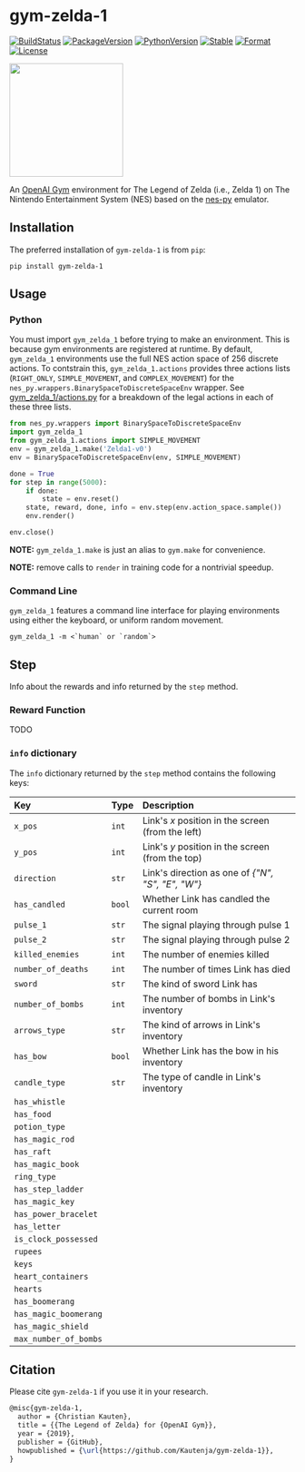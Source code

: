 # gym-zelda-1

[![BuildStatus][build-status]][ci-server]
[![PackageVersion][pypi-version]][pypi-home]
[![PythonVersion][python-version]][python-home]
[![Stable][pypi-status]][pypi-home]
[![Format][pypi-format]][pypi-home]
[![License][pypi-license]](LICENSE)

[build-status]: https://travis-ci.com/Kautenja/gym-zelda-1.svg?branch=master
[ci-server]: https://travis-ci.com/Kautenja/gym-zelda-1
[pypi-version]: https://badge.fury.io/py/gym-zelda-1.svg
[pypi-license]: https://img.shields.io/pypi/l/gym-zelda-1.svg
[pypi-status]: https://img.shields.io/pypi/status/gym-zelda-1.svg
[pypi-format]: https://img.shields.io/pypi/format/gym-zelda-1.svg
[pypi-home]: https://badge.fury.io/py/gym-zelda-1
[python-version]: https://img.shields.io/pypi/pyversions/gym-zelda-1.svg
[python-home]: https://python.org

<img 
  src="https://user-images.githubusercontent.com/2184469/58208692-dae16580-7caa-11e9-82cf-2e870c681201.gif" 
  width="200px" />

An [OpenAI Gym](https://github.com/openai/gym) environment for The Legend of
Zelda (i.e., Zelda 1) on The Nintendo Entertainment System (NES) based on
the [nes-py](https://github.com/Kautenja/nes-py) emulator.

## Installation

The preferred installation of `gym-zelda-1` is from `pip`:

```shell
pip install gym-zelda-1
```

## Usage

### Python

You must import `gym_zelda_1` before trying to make an environment.
This is because gym environments are registered at runtime. By default,
`gym_zelda_1` environments use the full NES action space of 256
discrete actions. To contstrain this, `gym_zelda_1.actions` provides
three actions lists (`RIGHT_ONLY`, `SIMPLE_MOVEMENT`, and `COMPLEX_MOVEMENT`)
for the `nes_py.wrappers.BinarySpaceToDiscreteSpaceEnv` wrapper. See
[gym_zelda_1/actions.py](gym_zelda_1/actions.py) for a
breakdown of the legal actions in each of these three lists.

```python
from nes_py.wrappers import BinarySpaceToDiscreteSpaceEnv
import gym_zelda_1
from gym_zelda_1.actions import SIMPLE_MOVEMENT
env = gym_zelda_1.make('Zelda1-v0')
env = BinarySpaceToDiscreteSpaceEnv(env, SIMPLE_MOVEMENT)

done = True
for step in range(5000):
    if done:
        state = env.reset()
    state, reward, done, info = env.step(env.action_space.sample())
    env.render()

env.close()
```

**NOTE:** `gym_zelda_1.make` is just an alias to `gym.make` for
convenience.

**NOTE:** remove calls to `render` in training code for a nontrivial
speedup.

### Command Line

`gym_zelda_1` features a command line interface for playing
environments using either the keyboard, or uniform random movement.

```shell
gym_zelda_1 -m <`human` or `random`>
```

## Step

Info about the rewards and info returned by the `step` method.

### Reward Function

TODO

### `info` dictionary

The `info` dictionary returned by the `step` method contains the following
keys:

| Key                   | Type   | Description
|:----------------------|:-------|:------------------------------------------------------|
| `x_pos`               | `int`  | Link's _x_ position in the screen (from the left)
| `y_pos`               | `int`  | Link's _y_ position in the screen (from the top)
| `direction`           | `str`  | Link's direction as one of _{"N", "S", "E", "W"}_
| `has_candled`         | `bool` | Whether Link has candled the current room
| `pulse_1`             | `str`  | The signal playing through pulse 1
| `pulse_2`             | `str`  | The signal playing through pulse 2
| `killed_enemies`      | `int`  | The number of enemies killed
| `number_of_deaths`    | `int`  | The number of times Link has died
| `sword`               | `str`  | The kind of sword Link has
| `number_of_bombs`     | `int`  | The number of bombs in Link's inventory
| `arrows_type`         | `str`  | The kind of arrows in Link's inventory
| `has_bow`             | `bool` | Whether Link has the bow in his inventory
| `candle_type`         | `str`  | The type of candle in Link's inventory
| `has_whistle`         |
| `has_food`            |
| `potion_type`         |
| `has_magic_rod`       |
| `has_raft`            |
| `has_magic_book`      |
| `ring_type`           |
| `has_step_ladder`     |
| `has_magic_key`       |
| `has_power_bracelet`  |
| `has_letter`          |
| `is_clock_possessed`  |
| `rupees`              |
| `keys`                |
| `heart_containers`    |
| `hearts`              |
| `has_boomerang`       |
| `has_magic_boomerang` |
| `has_magic_shield`    |
| `max_number_of_bombs` |


## Citation

Please cite `gym-zelda-1` if you use it in your research.

```tex
@misc{gym-zelda-1,
  author = {Christian Kauten},
  title = {{The Legend of Zelda} for {OpenAI Gym}},
  year = {2019},
  publisher = {GitHub},
  howpublished = {\url{https://github.com/Kautenja/gym-zelda-1}},
}
```
